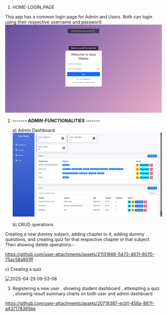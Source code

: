 1) HOME-LOGIN_PAGE

This app has a common login page for Admin and Users. Both can login using their respective username and password
   ![Image Alt](https://github.com/sameerthakur6780/QUIZ-MASTER-APP_AppDev1/blob/0fe91e428580e9dab9bfadbc2929f0a1845f0781/Screenshot%202025-04-29%20085735.png)

2) _______------- ADMIN-FUNCTIONALITIES -------_______

     a) Admin Dashboard
 ![Image Alt](https://github.com/sameerthakur6780/QUIZ-MASTER-APP_AppDev1/blob/7ae0437b9885bd2f425bf3606584f15ae09a0ffe/Screenshot%202025-04-29%20084305.png)

     b) CRUD operations

 Creating a new dummy subject, adding chapter to it, adding dummy questions, and creating quiz for that respective chapter in that subject. Then showing delete operations:-
 

https://github.com/user-attachments/assets/21131666-5473-467f-8070-75ac58a901ff


   c) Creating a quiz

![2025-04-29 09-53-08](https://github.com/user-attachments/assets/1b79f1fb-78a6-4216-9474-0022d36e2acd)


3) Registering a new user , showing student dashboard , attempting a quiz , showing result summary charts on both user and admin dashboard 



https://github.com/user-attachments/assets/20719387-ecb1-458a-887f-a437178365be







